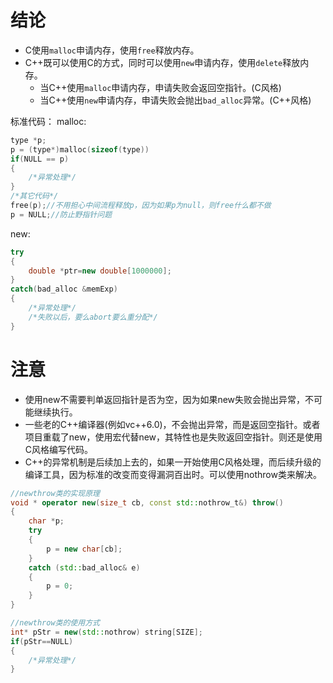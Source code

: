 # 结论

* C使用`malloc`申请内存，使用`free`释放内存。
* C++既可以使用C的方式，同时可以使用`new`申请内存，使用`delete`释放内存。
    * 当C++使用`malloc`申请内存，申请失败会返回空指针。(C风格)
    * 当C++使用`new`申请内存，申请失败会抛出`bad_alloc`异常。(C++风格)

标准代码：
malloc:
```C
type *p;
p = (type*)malloc(sizeof(type))
if(NULL == p)
{
    /*异常处理*/
}
/*其它代码*/
free(p);//不用担心中间流程释放p，因为如果p为null，则free什么都不做
p = NULL;//防止野指针问题
```

new:
```C++
try
{
    double *ptr=new double[1000000];
}
catch(bad_alloc &memExp)
{
    /*异常处理*/
    /*失败以后，要么abort要么重分配*/
}
```

# 注意

* 使用new不需要判单返回指针是否为空，因为如果new失败会抛出异常，不可能继续执行。
* 一些老的C++编译器(例如vc++6.0)，不会抛出异常，而是返回空指针。或者项目重载了new，使用宏代替new，其特性也是失败返回空指针。则还是使用C风格编写代码。
* C++的异常机制是后续加上去的，如果一开始使用C风格处理，而后续升级的编译工具，因为标准的改变而变得漏洞百出时。可以使用nothrow类来解决。

```C++
//newthrow类的实现原理
void * operator new(size_t cb, const std::nothrow_t&) throw()  
{  
    char *p;  
    try  
    {  
        p = new char[cb];  
    }  
    catch (std::bad_alloc& e)  
    {  
        p = 0;  
    }
}

//newthrow类的使用方式
int* pStr = new(std::nothrow) string[SIZE];  
if(pStr==NULL)  
{  
    /*异常处理*/ 
} 
```